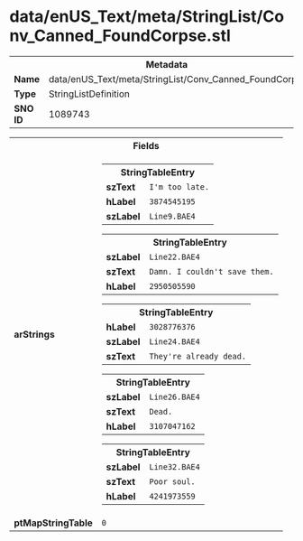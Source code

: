 <h1>data/enUS_Text/meta/StringList/Conv_Canned_FoundCorpse.stl</h1><table><tr><th colspan="100%">Metadata</th></tr><tr><td><b>Name</b></td><td>data/enUS_Text/meta/StringList/Conv_Canned_FoundCorpse.stl</td></tr><tr><td><b>Type</b></td><td>StringListDefinition</td></tr><tr><td><b>SNO ID</b></td><td>1089743</td></tr></table>

<table><tr><th colspan="100%">Fields</th></tr><tr><td><b>arStrings</b></td><td><table><tr><th colspan="100%">StringTableEntry</th></tr><tr><td><b>szText</b></td><td><code>I'm too late.</code></td></tr><tr><td><b>hLabel</b></td><td><code>3874545195</code></td></tr><tr><td><b>szLabel</b></td><td><code>Line9.BAE4</code></td></tr></table>


<table><tr><th colspan="100%">StringTableEntry</th></tr><tr><td><b>szLabel</b></td><td><code>Line22.BAE4</code></td></tr><tr><td><b>szText</b></td><td><code>Damn. I couldn't save them.</code></td></tr><tr><td><b>hLabel</b></td><td><code>2950505590</code></td></tr></table>


<table><tr><th colspan="100%">StringTableEntry</th></tr><tr><td><b>hLabel</b></td><td><code>3028776376</code></td></tr><tr><td><b>szLabel</b></td><td><code>Line24.BAE4</code></td></tr><tr><td><b>szText</b></td><td><code>They're already dead.</code></td></tr></table>


<table><tr><th colspan="100%">StringTableEntry</th></tr><tr><td><b>szLabel</b></td><td><code>Line26.BAE4</code></td></tr><tr><td><b>szText</b></td><td><code>Dead.</code></td></tr><tr><td><b>hLabel</b></td><td><code>3107047162</code></td></tr></table>


<table><tr><th colspan="100%">StringTableEntry</th></tr><tr><td><b>szLabel</b></td><td><code>Line32.BAE4</code></td></tr><tr><td><b>szText</b></td><td><code>Poor soul.</code></td></tr><tr><td><b>hLabel</b></td><td><code>4241973559</code></td></tr></table>


</td></tr><tr><td><b>ptMapStringTable</b></td><td><code>0</code></td></tr></table>

